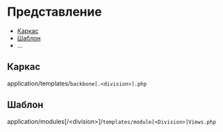 Представление
=============

- [Каркас](#Каркас)
- [Шаблон](#Шаблон)
- ...

Каркас
------
application/templates/`backbone[.<division>].php`

Шаблон
------
application/modules[/\<division\>]/`templates/module[<Division>]Views.php`

